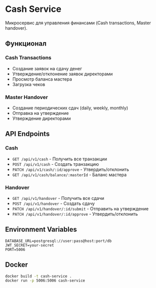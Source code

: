 # Cash Service

Микросервис для управления финансами (Cash transactions, Master handover).

## Функционал

### Cash Transactions
- Создание заявок на сдачу денег
- Утверждение/отклонение заявок директорами
- Просмотр баланса мастера
- Загрузка чеков

### Master Handover
- Создание периодических сдач (daily, weekly, monthly)
- Отправка на утверждение
- Утверждение директорами

## API Endpoints

### Cash
- `GET /api/v1/cash` - Получить все транзакции
- `POST /api/v1/cash` - Создать транзакцию
- `PATCH /api/v1/cash/:id/approve` - Утвердить/отклонить
- `GET /api/v1/cash/balance/:masterId` - Баланс мастера

### Handover
- `GET /api/v1/handover` - Получить все сдачи
- `POST /api/v1/handover` - Создать сдачу
- `PATCH /api/v1/handover/:id/submit` - Отправить на утверждение
- `PATCH /api/v1/handover/:id/approve` - Утвердить/отклонить

## Environment Variables

```env
DATABASE_URL=postgresql://user:pass@host:port/db
JWT_SECRET=your-secret
PORT=5006
```

## Docker

```bash
docker build -t cash-service .
docker run -p 5006:5006 cash-service
```




